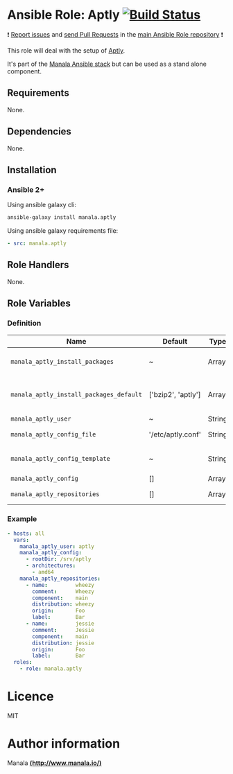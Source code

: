# Ansible Role: Aptly [![Build Status](https://travis-ci.org/manala/ansible-role-aptly.svg?branch=master)](https://travis-ci.org/manala/ansible-role-aptly)

:exclamation: [Report issues](https://github.com/manala/ansible-roles/issues) and [send Pull Requests](https://github.com/manala/ansible-roles/pulls) in the [main Ansible Role repository](https://github.com/manala/ansible-roles) :exclamation:

This role will deal with the setup of [Aptly](https://www.aptly.info/).

It's part of the [Manala Ansible stack](http://www.manala.io) but can be used as a stand alone component.

## Requirements

None.

## Dependencies

None.

## Installation

### Ansible 2+

Using ansible galaxy cli:

```bash
ansible-galaxy install manala.aptly
```

Using ansible galaxy requirements file:

```yaml
- src: manala.aptly
```

## Role Handlers

None.

## Role Variables

### Definition

| Name                                    | Default            | Type   | Description                            |
| --------------------------------------- | ------------------ | ------ | -------------------------------------- |
| `manala_aptly_install_packages`         | ~                  | Array  | Dependency packages to install         |
| `manala_aptly_install_packages_default` | ['bzip2', 'aptly'] | Array  | Default dependency packages to install |
| `manala_aptly_user`                     | ~                  | String | User                                   |
| `manala_aptly_config_file`              | '/etc/aptly.conf'  | String | Config file path                       |
| `manala_aptly_config_template`          | ~                  | String | Config template path                   |
| `manala_aptly_config`                   | []                 | Array  | Config                                 |
| `manala_aptly_repositories`             | []                 | Array  | Collection of repositories             |

### Example

```yaml
- hosts: all
  vars:
    manala_aptly_user: aptly
    manala_aptly_config:
      - rootDir: /srv/aptly
      - architectures:
        - amd64
    manala_aptly_repositories:
      - name:         wheezy
        comment:      Wheezy
        component:    main
        distribution: wheezy
        origin:       Foo
        label:        Bar
      - name:         jessie
        comment:      Jessie
        component:    main
        distribution: jessie
        origin:       Foo
        label:        Bar
  roles:
    - role: manala.aptly
```

# Licence

MIT

# Author information

Manala [**(http://www.manala.io/)**](http://www.manala.io)
